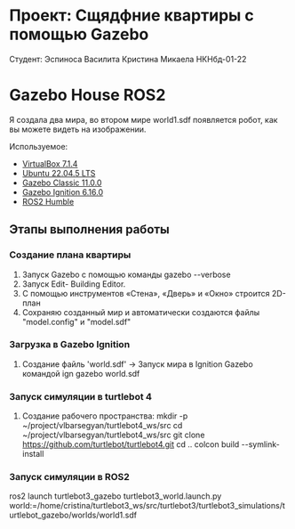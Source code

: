 # Проект: Сщядфние квартиры с помощью Gazebo

Студент: Эспиноса Василита Кристина Микаела НКНбд-01-22

# Gazebo House ROS2
 Я создалa два мира, во втором мире world1.sdf появляется робот, как вы можете видеть на изображении.

Используемое:
- [VirtualBox 7.1.4](https://www.virtualbox.org/wiki/Downloads)
- [Ubuntu 22.04.5 LTS](https://releases.ubuntu.com/jammy/)
- [Gazebo Classic 11.0.0](https://classic.gazebosim.org/download)
- [Gazebo Ignition 6.16.0](https://gazebosim.org/api/gazebo/6/install.html)
- [ROS2 Humble](https://docs.ros.org/en/humble/Installation.html)

## Этапы выполнения работы

### Создание плана квартиры 

1. Запуск Gazebo с помощью команды 
gazebo --verbose
2. Запуск Edit- Building Editor.
3. С помощью инструментов «Стена», «Дверь» и «Окно» строится 2D-план
4. Сохраняю созданный мир и автоматически создаются файлы  "model.config" и "model.sdf"

### Загрузкa в Gazebo Ignition
1. Создание  файль  'world.sdf' -> Запуск мира в Ignition Gazebo командой
ign gazebo world.sdf 

### Запуск симуляции в turtlebot 4
1. Создание рабочего пространства:
mkdir -p ~/project/vlbarsegyan/turtlebot4_ws/src
cd ~/project/vlbarsegyan/turtlebot4_ws/src
git clone https://github.com/turtlebot/turtlebot4.git
cd ..
colcon build --symlink-install

### Запуск симуляции в ROS2
ros2 launch turtlebot3_gazebo turtlebot3_world.launch.py world:=/home/cristina/turtlebot3_ws/src/turtlebot3/turtlebot3_simulations/turtlebot_gazebo/worlds/world1.sdf


